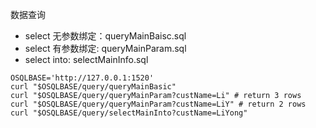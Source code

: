 数据查询

- select 无参数绑定：queryMainBaisc.sql
- select 有参数绑定: queryMainParam.sql
- select into: selectMainInfo.sql

```shell
OSQLBASE='http://127.0.0.1:1520'
curl "$OSQLBASE/query/queryMainBasic"
curl "$OSQLBASE/query/queryMainParam?custName=Li" # return 3 rows
curl "$OSQLBASE/query/queryMainParam?custName=LiY" # return 2 rows
curl "$OSQLBASE/query/selectMainInto?custName=LiYong" 
```
